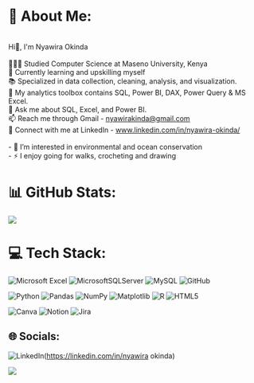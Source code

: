 # 💫 About Me:
<br>Hi👋, I'm Nyawira Okinda<br><br>👩🏻‍🎓 Studied Computer Science at Maseno University, Kenya<br>🌱 Currently learning and upskilling myself<br>📚 Specialized in data collection, cleaning, analysis, and visualization.<br>🧰 My analytics toolbox contains SQL, Power BI, DAX, Power Query & MS Excel.<br>💬 Ask me about SQL, Excel, and Power BI.<br>📫 Reach me through Gmail - nyawirakinda@gmail.com<br>🔗 Connect with me at LinkedIn - www.linkedin.com/in/nyawira-okinda/<br><br>- 👀 I’m interested in environmental and ocean conservation<br>- ⚡ I enjoy going for walks, crocheting and drawing 

# 📊 GitHub Stats:
![](https://github-readme-stats.vercel.app/api?username=kiinda-2&theme=dark&hide_border=false&include_all_commits=false&count_private=false)<br/>

# 💻 Tech Stack:
![Microsoft Excel](https://img.shields.io/badge/Microsoft_Excel-217346?style=for-the-badge&logo=microsoft-excel&logoColor=white)  ![MicrosoftSQLServer](https://img.shields.io/badge/Microsoft%20SQL%20Server-CC2927?style=for-the-badge&logo=microsoft%20sql%20server&logoColor=white)  ![MySQL](https://img.shields.io/badge/mysql-4479A1.svg?style=for-the-badge&logo=mysql&logoColor=white) ![GitHub](https://img.shields.io/badge/github-%23121011.svg?style=for-the-badge&logo=github&logoColor=white)   

![Python](https://img.shields.io/badge/python-3670A0?style=for-the-badge&logo=python&logoColor=ffdd54)   ![Pandas](https://img.shields.io/badge/pandas-%23150458.svg?style=for-the-badge&logo=pandas&logoColor=white)  ![NumPy](https://img.shields.io/badge/numpy-%23013243.svg?style=for-the-badge&logo=numpy&logoColor=white)  ![Matplotlib](https://img.shields.io/badge/Matplotlib-%23ffffff.svg?style=for-the-badge&logo=Matplotlib&logoColor=black) ![R](https://img.shields.io/badge/r-%23276DC3.svg?style=for-the-badge&logo=r&logoColor=white) ![HTML5](https://img.shields.io/badge/html5-%23E34F26.svg?style=for-the-badge&logo=html5&logoColor=white)

![Canva](https://img.shields.io/badge/Canva-%2300C4CC.svg?style=for-the-badge&logo=Canva&logoColor=white)  ![Notion](https://img.shields.io/badge/Notion-%23000000.svg?style=for-the-badge&logo=notion&logoColor=white) ![Jira](https://img.shields.io/badge/jira-%230A0FFF.svg?style=for-the-badge&logo=jira&logoColor=white)


## 🌐 Socials:
![LinkedIn](https://img.shields.io/badge/linkedin-%230077B5.svg?style=for-the-badge&logo=linkedin&logoColor=white)(https://linkedin.com/in/nyawira okinda)

[![](https://visitcount.itsvg.in/api?id=kiinda-2&icon=0&color=0)](https://visitcount.itsvg.in)



